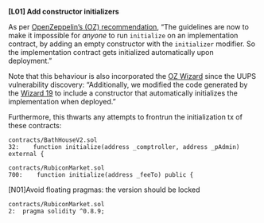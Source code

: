 **[L01] Add constructor initializers**

As per [OpenZeppelin’s (OZ) recommendation](https://forum.openzeppelin.com/t/uupsupgradeable-vulnerability-post-mortem/15680/6), “The guidelines are now to make it impossible for *anyone* to run `initialize` on an implementation contract, by adding an empty constructor with the `initializer` modifier. So the implementation contract gets initialized automatically upon deployment.”

Note that this behaviour is also incorporated the [OZ Wizard](https://wizard.openzeppelin.com/) since the UUPS vulnerability discovery: “Additionally, we modified the code generated by the [Wizard 19](https://wizard.openzeppelin.com/) to include a constructor that automatically initializes the implementation when deployed.”

Furthermore, this thwarts any attempts to frontrun the initialization tx of these contracts:
```
contracts/BathHouseV2.sol
32:    function initialize(address _comptroller, address _pAdmin) external {
```
```
contracts/RubiconMarket.sol
700:    function initialize(address _feeTo) public {
```

[N01]Avoid floating pragmas: the version should be locked
```
contracts/RubiconMarket.sol
2:  pragma solidity ^0.8.9;
```